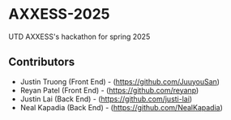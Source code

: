 # AXXESS-2025
UTD AXXESS's hackathon for spring 2025



## Contributors 
* Justin Truong (Front End) - (https://github.com/JuuyouSan)
* Reyan Patel (Front End) -  (https://github.com/reyanp)
* Justin Lai (Back End) - (https://github.com/justi-lai)
* Neal Kapadia (Back End) - (https://github.com/NealKapadia)